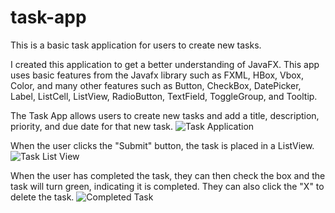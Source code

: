 # task-app
This is a basic task application for users to create new tasks.

I created this application to get a better understanding of JavaFX. This app uses basic features from the Javafx library
such as FXML, HBox, Vbox, Color, and many other features such as Button, CheckBox, DatePicker, Label, ListCell, ListView, RadioButton, TextField, ToggleGroup, and Tooltip.

The Task App allows users to create new tasks and add a title, description, priority, and due date for that new task.
![Task Application](https://github.com/samcash15/task-app/assets/29123125/4a845d36-f1e6-4c10-84f9-d8a842781501)

When the user clicks the "Submit" button, the task is placed in a ListView.
![Task List View](https://github.com/samcash15/task-app/assets/29123125/ef0cc6dc-a2aa-4e2e-ab9d-a0b0c70823e3)

When the user has completed the task, they can then check the box and the task will turn green, indicating it is completed. 
They can also click the "X" to delete the task.
![Completed Task](https://github.com/samcash15/task-app/assets/29123125/ab3c12f9-a03d-482c-84d6-77fac840fe46)
